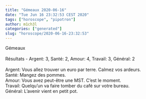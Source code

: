 ```yaml
---
title: "Gémeaux 2020-06-16"
date: "Tue Jun 16 23:32:53 CEST 2020"
tags: ["horoscope", "pipotron"]
author: m1ch3l
categories: ["generated"]
slug: "horoscope/2020-06-16-23:32:53"
---
```


Gémeaux<br>
<br>
Résultats - Argent: 3, Santé: 2, Amour: 4, Travail: 3, Général: 2<br>
<br>
Argent:  Vous allez trouver un euro par terre. Calmez vos ardeurs.<br>
Santé:   Mangez des pommes. <br>
Amour:   Vous avez peut-être une MST. C’est le moment.<br>
Travail: Quelqu’un va faire tomber du café sur votre bureau. <br>
Général: L’avenir vient en petit pot.<br>
